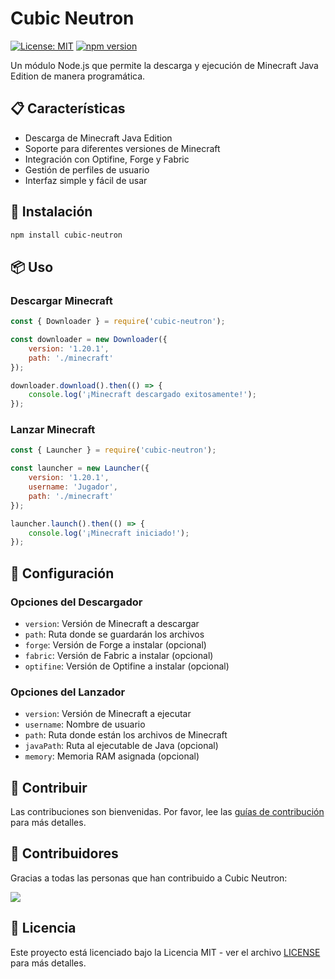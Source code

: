 # Cubic Neutron

[![License: MIT](https://img.shields.io/badge/License-MIT-yellow.svg)](https://opensource.org/licenses/MIT)
[![npm version](https://badge.fury.io/js/cubic-neutron.svg)](https://badge.fury.io/js/cubic-neutron)

Un módulo Node.js que permite la descarga y ejecución de Minecraft Java Edition de manera programática.

## 📋 Características

- Descarga de Minecraft Java Edition
- Soporte para diferentes versiones de Minecraft
- Integración con Optifine, Forge y Fabric
- Gestión de perfiles de usuario
- Interfaz simple y fácil de usar

## 🚀 Instalación

```bash
npm install cubic-neutron
```

## 📦 Uso

### Descargar Minecraft

```javascript
const { Downloader } = require('cubic-neutron');

const downloader = new Downloader({
    version: '1.20.1',
    path: './minecraft'
});

downloader.download().then(() => {
    console.log('¡Minecraft descargado exitosamente!');
});
```

### Lanzar Minecraft

```javascript
const { Launcher } = require('cubic-neutron');

const launcher = new Launcher({
    version: '1.20.1',
    username: 'Jugador',
    path: './minecraft'
});

launcher.launch().then(() => {
    console.log('¡Minecraft iniciado!');
});
```

## 🔧 Configuración

### Opciones del Descargador

- `version`: Versión de Minecraft a descargar
- `path`: Ruta donde se guardarán los archivos
- `forge`: Versión de Forge a instalar (opcional)
- `fabric`: Versión de Fabric a instalar (opcional)
- `optifine`: Versión de Optifine a instalar (opcional)

### Opciones del Lanzador

- `version`: Versión de Minecraft a ejecutar
- `username`: Nombre de usuario
- `path`: Ruta donde están los archivos de Minecraft
- `javaPath`: Ruta al ejecutable de Java (opcional)
- `memory`: Memoria RAM asignada (opcional)

## 🤝 Contribuir

Las contribuciones son bienvenidas. Por favor, lee las [guías de contribución](CONTRIBUTING.md) para más detalles.

## 👥 Contribuidores

Gracias a todas las personas que han contribuido a Cubic Neutron:

<a href="https://github.com/CubicLauncher/neutron/graphs/contributors">
  <img src="https://contrib.rocks/image?repo=CubicLauncher/neutron" />
</a>

## 📄 Licencia

Este proyecto está licenciado bajo la Licencia MIT - ver el archivo [LICENSE](LICENSE) para más detalles.
